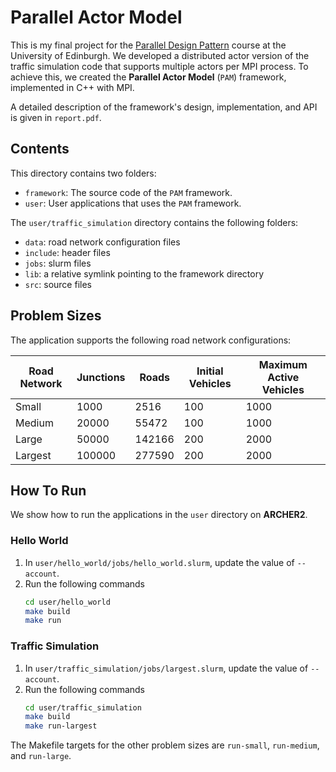 # Parallel Actor Model

This is my final project for the [Parallel Design Pattern](http://www.drps.ed.ac.uk/24-25/dpt/cxinfr11168.htm) course at the University of Edinburgh. We developed a distributed actor version of the traffic simulation code that supports multiple actors per MPI process. To achieve this, we created the __Parallel Actor Model__ (`PAM`) framework, implemented in C++ with MPI. 

A detailed description of the framework's design, implementation, and API is given in `report.pdf`.

## Contents

This directory contains two folders:

- `framework`: The source code of the `PAM` framework.
- `user`: User applications that uses the `PAM` framework.

The `user/traffic_simulation` directory contains the following folders:

- `data`: road network configuration files
- `include`: header files
- `jobs`: slurm files
- `lib`: a relative symlink pointing to the framework directory
- `src`: source files

## Problem Sizes

The application supports the following road network configurations:

| Road Network | Junctions | Roads  | Initial Vehicles | Maximum Active Vehicles |
| ------------ | --------- | ------ | ---------------- | ----------------------- |
| Small        | 1000      | 2516   | 100              | 1000                    |
| Medium       | 20000     | 55472  | 100              | 1000                    |
| Large        | 50000     | 142166 | 200              | 2000                    |
| Largest      | 100000    | 277590 | 200              | 2000                    |

## How To Run

We show how to run the applications in the `user` directory on __ARCHER2__.

### Hello World

1. In `user/hello_world/jobs/hello_world.slurm`, update the value of `--account`.
2. Run the following commands
    ```bash
    cd user/hello_world
    make build
    make run
    ```

### Traffic Simulation

1. In `user/traffic_simulation/jobs/largest.slurm`, update the value of `--account`.
2. Run the following commands
   ```bash
   cd user/traffic_simulation
   make build
   make run-largest
   ```

The Makefile targets for the other problem sizes are `run-small`, `run-medium`, and `run-large`.
